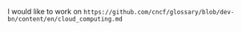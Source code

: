 I would like to work on ```https://github.com/cncf/glossary/blob/dev-bn/content/en/cloud_computing.md```
